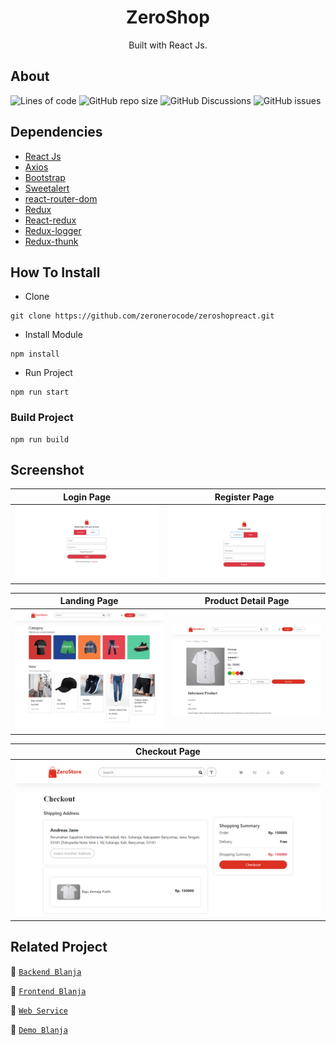 <h1 align="center">ZeroShop</h1>

<p align="center">
</p>
<p align="center">
  Built with React Js.
</p>

## About
![Lines of code](https://img.shields.io/tokei/lines/github/zeronerocode/zeroshopreact?style=for-the-badge)
![GitHub repo size](https://img.shields.io/github/repo-size/zeronerocode/zeroshopreact?style=for-the-badge)
![GitHub Discussions](https://img.shields.io/github/discussions/zeronerocode/zeroshopreact?style=for-the-badge)
![GitHub issues](https://img.shields.io/github/issues/zeronerocode/zeroshopreact?style=for-the-badge)

## Dependencies
- [React Js](https://(https://reactjs.org)/)
- [Axios](https://www.npmjs.com/package/axios)
- [Bootstrap](https://www.npmjs.com/package/bootstrap)
- [Sweetalert](https://www.npmjs.com/package/sweetalert)
- [react-router-dom](https://www.npmjs.com/package/react-router-dom)
- [Redux](https://www.npmjs.com/package/redux)
- [React-redux](https://www.npmjs.com/package/react-redux)
- [Redux-logger](https://www.npmjs.com/package/redux-logger)
- [Redux-thunk](https://www.npmjs.com/search?q=redux-thunk)


## How To Install

- Clone
```
git clone https://github.com/zeronerocode/zeroshopreact.git
```

- Install Module
```
npm install
```

- Run Project
```
npm run start
```

### Build Project
```
npm run build
```

## Screenshot
| Login Page | Register Page |
| ------------- | ------------- |
| ![Login](/public/screenshot/e-commerser-login.png?raw=true "Login Page") | ![Register](/public/screenshot/e-commerser-register.png?raw=true "Register Page")|

| Landing Page  | Product Detail Page |
| ------------- | ------------- |
| ![Landing](/public/screenshot/e-commerser-home.png?raw=true "Landing Page") | ![Product Detail](public/screenshot/product.png?raw=true "Product Detail Page") |


|Checkout Page |
|------------- |
|![Checkout](public/screenshot/e-commerser-checkout.png?raw=true "Checkout Page") |

## Related Project

:rocket: [`Backend Blanja`](https://github.com/zeronerocode/ZeroShopServer/)

:rocket: [`Frontend Blanja`](https://github.com/zeronerocode/zeroshopreact/)

:rocket: [`Web Service`](https://zerhoshop-server.herokuapp.com/)

:rocket: [`Demo Blanja`](https://zeroshopreact.vercel.app)


